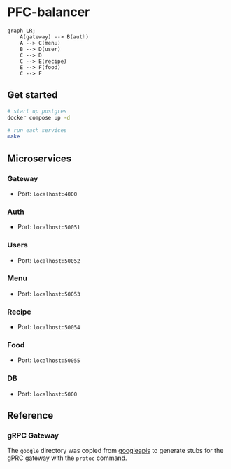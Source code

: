 # PFC-balancer

```mermaid
graph LR;
    A(gateway) --> B(auth)
    A --> C(menu)
    B --> D(user)
    C --> D
    C --> E(recipe)
    E --> F(food)
    C --> F
```

## Get started
``` bash
# start up postgres
docker compose up -d

# run each services
make
```

## Microservices
### Gateway
- Port: `localhost:4000`
### Auth
- Port: `localhost:50051`
### Users
- Port: `localhost:50052`
### Menu
- Port: `localhost:50053`
### Recipe
- Port: `localhost:50054`
### Food
- Port: `localhost:50055`
### DB
- Port: `localhost:5000`

## Reference
### gRPC Gateway
The `google` directory was copied from [googleapis](https://github.com/googleapis/googleapis) to generate stubs for the gPRC gateway with the `protoc` command.
